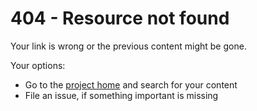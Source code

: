 # 404 - Resource not found

Your link is wrong or the previous content might be gone.

Your options:

- Go to the [project home](/index.html) and search for your content
- File an issue, if something important is missing
